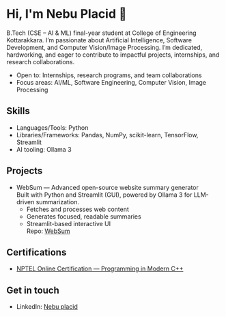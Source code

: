 # Hi, I'm Nebu Placid 👋

B.Tech (CSE – AI & ML) final-year student at College of Engineering Kottarakkara. I’m passionate about Artificial Intelligence, Software Development, and Computer Vision/Image Processing. I’m dedicated, hardworking, and eager to contribute to impactful projects, internships, and research collaborations.

- Open to: Internships, research programs, and team collaborations
- Focus areas: AI/ML, Software Engineering, Computer Vision, Image Processing

## Skills
- Languages/Tools: Python
- Libraries/Frameworks: Pandas, NumPy, scikit-learn, TensorFlow, Streamlit
- AI tooling: Ollama 3

## Projects
- WebSum — Advanced open-source website summary generator  
  Built with Python and Streamlit (GUI), powered by Ollama 3 for LLM-driven summarization.  
  - Fetches and processes web content
  - Generates focused, readable summaries
  - Streamlit-based interactive UI  
  Repo: [WebSum](https://github.com/iamNebu/WebSum)

## Certifications
- [NPTEL Online Certification — Programming in Modern C++](https://drive.google.com/file/d/13sHOiXsuGt-hspotz7RadKYGtxwMS4v4/view)

## Get in touch
- LinkedIn: [Nebu placid](https://www.linkedin.com/in/nebu-placid)
